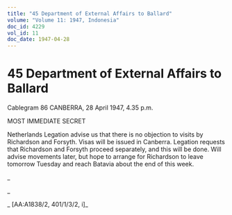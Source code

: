 ```yaml
---
title: "45 Department of External Affairs to Ballard"
volume: "Volume 11: 1947, Indonesia"
doc_id: 4229
vol_id: 11
doc_date: 1947-04-28
---
```


# 45 Department of External Affairs to Ballard

Cablegram 86 CANBERRA, 28 April 1947, 4.35 p.m.

MOST IMMEDIATE SECRET

Netherlands Legation advise us that there is no objection to visits by Richardson and Forsyth. Visas will be issued in Canberra. Legation requests that Richardson and Forsyth proceed separately, and this will be done. Will advise movements later, but hope to arrange for Richardson to leave tomorrow Tuesday and reach Batavia about the end of this week.

_

_

_ [AA:A1838/2, 401/1/3/2, i]_

